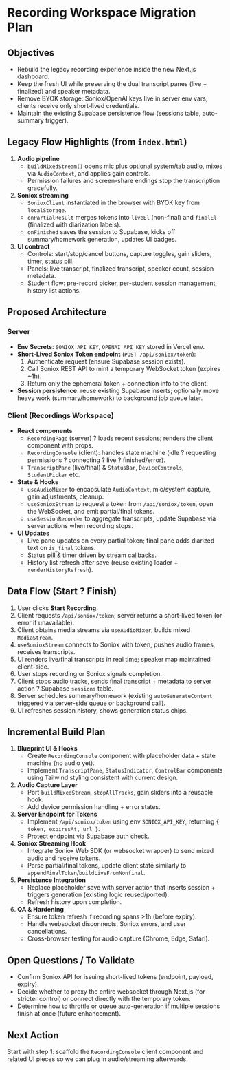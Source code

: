 # Recording Workspace Migration Plan

## Objectives
- Rebuild the legacy recording experience inside the new Next.js dashboard.
- Keep the fresh UI while preserving the dual transcript panes (live + finalized) and speaker metadata.
- Remove BYOK storage: Soniox/OpenAI keys live in server env vars; clients receive only short-lived credentials.
- Maintain the existing Supabase persistence flow (sessions table, auto-summary trigger).

## Legacy Flow Highlights (from `index.html`)
1. **Audio pipeline**
   - `buildMixedStream()` opens mic plus optional system/tab audio, mixes via `AudioContext`, and applies gain controls.
   - Permission failures and screen-share endings stop the transcription gracefully.
2. **Soniox streaming**
   - `SonioxClient` instantiated in the browser with BYOK key from `localStorage`.
   - `onPartialResult` merges tokens into `liveEl` (non-final) and `finalEl` (finalized with diarization labels).
   - `onFinished` saves the session to Supabase, kicks off summary/homework generation, updates UI badges.
3. **UI contract**
   - Controls: start/stop/cancel buttons, capture toggles, gain sliders, timer, status pill.
   - Panels: live transcript, finalized transcript, speaker count, session metadata.
   - Student flow: pre-record picker, per-student session management, history list actions.

## Proposed Architecture
### Server
- **Env Secrets**: `SONIOX_API_KEY`, `OPENAI_API_KEY` stored in Vercel env.
- **Short-Lived Soniox Token endpoint** (`POST /api/soniox/token`):
  1. Authenticate request (ensure Supabase session exists).
  2. Call Soniox REST API to mint a temporary WebSocket token (expires ~1h).
  3. Return only the ephemeral token + connection info to the client.
- **Session persistence**: reuse existing Supabase inserts; optionally move heavy work (summary/homework) to background job queue later.

### Client (Recordings Workspace)
- **React components**
  - `RecordingPage` (server) ? loads recent sessions; renders the client component with props.
  - `RecordingConsole` (client): handles state machine (idle ? requesting permissions ? connecting ? live ? finished/error).
  - `TranscriptPane` (live/final) & `StatusBar`, `DeviceControls`, `StudentPicker` etc.
- **State & Hooks**
  - `useAudioMixer` to encapsulate `AudioContext`, mic/system capture, gain adjustments, cleanup.
  - `useSonioxStream` to request a token from `/api/soniox/token`, open the WebSocket, and emit partial/final tokens.
  - `useSessionRecorder` to aggregate transcripts, update Supabase via server actions when recording stops.
- **UI Updates**
  - Live pane updates on every partial token; final pane adds diarized text on `is_final` tokens.
  - Status pill & timer driven by stream callbacks.
  - History list refresh after save (reuse existing loader + `renderHistoryRefresh`).

## Data Flow (Start ? Finish)
1. User clicks **Start Recording**.
2. Client requests `/api/soniox/token`; server returns a short-lived token (or error if unavailable).
3. Client obtains media streams via `useAudioMixer`, builds mixed `MediaStream`.
4. `useSonioxStream` connects to Soniox with token, pushes audio frames, receives transcripts.
5. UI renders live/final transcripts in real time; speaker map maintained client-side.
6. User stops recording or Soniox signals completion.
7. Client stops audio tracks, sends final transcript + metadata to server action ? Supabase `sessions` table.
8. Server schedules summary/homework (existing `autoGenerateContent` triggered via server-side queue or background call).
9. UI refreshes session history, shows generation status chips.

## Incremental Build Plan
1. **Blueprint UI & Hooks**
   - Create `RecordingConsole` component with placeholder data + state machine (no audio yet).
   - Implement `TranscriptPane`, `StatusIndicator`, `ControlBar` components using Tailwind styling consistent with current design.
2. **Audio Capture Layer**
   - Port `buildMixedStream`, `stopAllTracks`, gain sliders into a reusable hook.
   - Add device permission handling + error states.
3. **Server Endpoint for Tokens**
   - Implement `/api/soniox/token` using env `SONIOX_API_KEY`, returning `{ token, expiresAt, url }`.
   - Protect endpoint via Supabase auth check.
4. **Soniox Streaming Hook**
   - Integrate Soniox Web SDK (or websocket wrapper) to send mixed audio and receive tokens.
   - Parse partial/final tokens, update client state similarly to `appendFinalToken`/`buildLiveFromNonfinal`.
5. **Persistence Integration**
   - Replace placeholder save with server action that inserts session + triggers generation (existing logic reused/ported).
   - Refresh history upon completion.
6. **QA & Hardening**
   - Ensure token refresh if recording spans >1h (before expiry).
   - Handle websocket disconnects, Soniox errors, and user cancellations.
   - Cross-browser testing for audio capture (Chrome, Edge, Safari).

## Open Questions / To Validate
- Confirm Soniox API for issuing short-lived tokens (endpoint, payload, expiry).
- Decide whether to proxy the entire websocket through Next.js (for stricter control) or connect directly with the temporary token.
- Determine how to throttle or queue auto-generation if multiple sessions finish at once (future enhancement).

## Next Action
Start with step 1: scaffold the `RecordingConsole` client component and related UI pieces so we can plug in audio/streaming afterwards.

